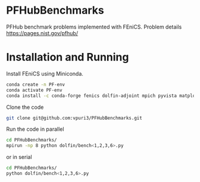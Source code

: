 # PFHubBenchmarks
PFHub benchmark problems implemented with FEniCS. Problem details https://pages.nist.gov/pfhub/

# Installation and Running

Install FEniCS using Miniconda.
```bash
conda create -n PF-env
conda activate PF-env
conda install -c conda-forge fenics dolfin-adjoint mpich pyvista matplotlib
```
Clone the code

```bash
git clone git@github.com:vpuri3/PFHubBenchmarks.git
```

Run the code in parallel

```bash
cd PFHubBenchmarks/
mpirun -np 8 python dolfin/bench<1,2,3,6>.py
```
or in serial

```bash
cd PFHubBenchmarks/
python dolfin/bench<1,2,3,6>.py
```
